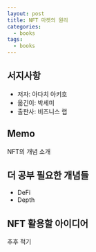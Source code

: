 ```yaml
---
layout: post
title: NFT 마켓의 원리
categories:  
  - books
tags:
  - books
---
```


## 서지사항
- 저자: 아다치 아키호
- 옮긴이: 박세미
- 출판사: 비즈니스 랩

## Memo
NFT의 개념 소개

## 더 공부 필요한 개념들
- DeFi
- Depth

## NFT 활용할 아이디어
추후 적기